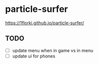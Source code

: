 # particle-surfer


https://1florki.github.io/particle-surfer/


## TODO

- [ ] update menu when in game vs in menu
- [ ] update ui for phones